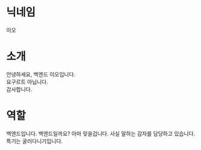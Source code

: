 # 닉네임
이오

# 소개
안녕하세요, 백엔드 이오입니다.  
요구르트 아닙니다.  
감사합니다.

# 역할
백엔드입니다.
백엔드일까요?
아마 맞을겁니다.
사실 말하는 감자를 담당하고 있습니다.
특기는 굴러다니기입니다.
